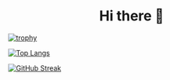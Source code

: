 <h1 align="center">Hi there 👋</h1>

<!--
**pocoochan/pocoochan** is a ✨ _special_ ✨ repository because its `README.md` (this file) appears on your GitHub profile.

Here are some ideas to get you started:

- 🔭 I’m currently working on ...
- 🌱 I’m currently learning ...
- 👯 I’m looking to collaborate on ...
- 🤔 I’m looking for help with ...
- 💬 Ask me about ...
- 📫 How to reach me: ...
- 😄 Pronouns: ...
- ⚡ Fun fact: ...
-->

[![trophy](https://github-profile-trophy.vercel.app/?username=pocoochan&theme=discord&rank=SSS,SS,S,AAA,AA,A,B)](https://github.com/pocoochan/github-profile-trophy)

[![Top Langs](https://github-readme-stats.vercel.app/api/top-langs/?username=pocoochan&layout=compact)](https://github.com/anuraghazra/github-readme-stats)

[![GitHub Streak](http://github-readme-streak-stats.herokuapp.com?user=pocoochan&theme=navy-gear&hide_border=true&date_format=%5BY%20%5DM%20j)](https://git.io/streak-stats)

